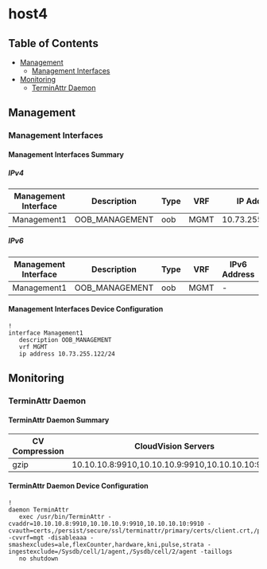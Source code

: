 # host4

## Table of Contents

- [Management](#management)
  - [Management Interfaces](#management-interfaces)
- [Monitoring](#monitoring)
  - [TerminAttr Daemon](#terminattr-daemon)

## Management

### Management Interfaces

#### Management Interfaces Summary

##### IPv4

| Management Interface | Description | Type | VRF | IP Address | Gateway |
| -------------------- | ----------- | ---- | --- | ---------- | ------- |
| Management1 | OOB_MANAGEMENT | oob | MGMT | 10.73.255.122/24 | 10.73.255.2 |

##### IPv6

| Management Interface | Description | Type | VRF | IPv6 Address | IPv6 Gateway |
| -------------------- | ----------- | ---- | --- | ------------ | ------------ |
| Management1 | OOB_MANAGEMENT | oob | MGMT | - | - |

#### Management Interfaces Device Configuration

```eos
!
interface Management1
   description OOB_MANAGEMENT
   vrf MGMT
   ip address 10.73.255.122/24
```

## Monitoring

### TerminAttr Daemon

#### TerminAttr Daemon Summary

| CV Compression | CloudVision Servers | VRF | Authentication | Smash Excludes | Ingest Exclude | Bypass AAA |
| -------------- | ------------------- | --- | -------------- | -------------- | -------------- | ---------- |
| gzip | 10.10.10.8:9910,10.10.10.9:9910,10.10.10.10:9910 | mgt | certs,/persist/secure/ssl/terminattr/primary/certs/client.crt,/persist/secure/ssl/terminattr/primary/keys/client.key,/persist/secure/ssl/terminattr/primary/certs/ca.crt | ale,flexCounter,hardware,kni,pulse,strata | /Sysdb/cell/1/agent,/Sysdb/cell/2/agent | True |

#### TerminAttr Daemon Device Configuration

```eos
!
daemon TerminAttr
   exec /usr/bin/TerminAttr -cvaddr=10.10.10.8:9910,10.10.10.9:9910,10.10.10.10:9910 -cvauth=certs,/persist/secure/ssl/terminattr/primary/certs/client.crt,/persist/secure/ssl/terminattr/primary/keys/client.key,/persist/secure/ssl/terminattr/primary/certs/ca.crt -cvvrf=mgt -disableaaa -smashexcludes=ale,flexCounter,hardware,kni,pulse,strata -ingestexclude=/Sysdb/cell/1/agent,/Sysdb/cell/2/agent -taillogs
   no shutdown
```

